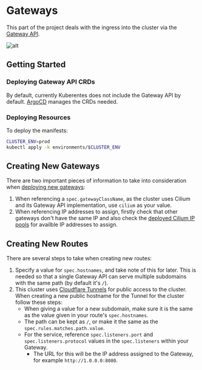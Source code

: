 # Gateways

This part of the project deals with the ingress into the cluster via the [Gateway API](https://gateway-api.sigs.k8s.io/).

![alt](https://gateway-api.sigs.k8s.io/images/resource-model.png)

## Getting Started

### Deploying Gateway API CRDs

By default, currently Kuberentes does not include the Gateway API by default. [ArgoCD](../argocd/README.md) manages the CRDs needed.

### Deploying Resources

To deploy the manifests:

```bash
CLUSTER_ENV=prod
kubectl apply -k environments/$CLUSTER_ENV
```

## Creating New Gateways

There are two important pieces of information to take into consideration when [deploying new gateways](https://gateway-api.sigs.k8s.io/api-types/gateway/):

1. When referencing a `spec.gatewayClassName`, as the cluster uses Cilium and its Gateway API implementation, use `cilium` as your value.
2. When referencing IP addresses to assign, firstly check that other gateways don't have the same IP and also check the [deployed Cilium IP pools](../cilium/base/ip-pools/) for availble IP addresses to assign.

## Creating New Routes

There are several steps to take when creating new routes:

1. Specify a value for `spec.hostnames`, and take note of this for later. This is needed so that a single Gateway API can serve multiple subdomains with the same path (by default it's `/`).
2. This cluster uses [Cloudflare Tunnels](https://developers.cloudflare.com/cloudflare-one/connections/connect-networks/) for public access to the cluster. When creating a new public hostname for the Tunnel for the cluster follow these steps:
    - When giving a value for a new subdomain, make sure it is the same as the value given in your route's `spec.hostnames`.
    - The path can be kept as `/`, or make it the same as the `spec.rules.matches.path.value`.
    - For the service, reference `spec.listeners.port` and `spec.listeners.protocol` values  in the `spec.listeners` within your Gateway.
        - The URL for this will be the IP address assigned to the Gateway, for example `http://1.0.0.0:8080`.

